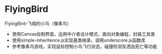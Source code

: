 # FlyingBird
FlyingBird-飞翔的小鸟（像素鸟）
 - 使用Canvas绘制界面，运用中介者设计模式，面向对象编程，封装工具类
 - 使用simple-inheritence.js实现基类继承，调用underscore.js函数库
 - 参考像素鸟游戏，实现鼠标控制小鸟飞行状态，碰撞检测及洒血死亡等功能

